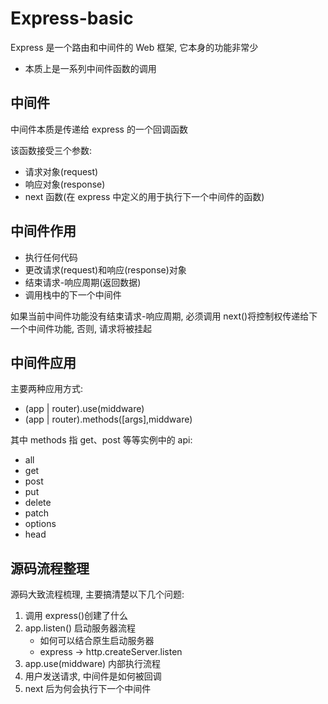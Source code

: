 # Express-basic

Express 是一个路由和中间件的 Web 框架, 它本身的功能非常少

- 本质上是一系列中间件函数的调用

## 中间件

中间件本质是传递给 express 的一个回调函数

该函数接受三个参数:

- 请求对象(request)
- 响应对象(response)
- next 函数(在 express 中定义的用于执行下一个中间件的函数)

## 中间件作用

- 执行任何代码
- 更改请求(request)和响应(response)对象
- 结束请求-响应周期(返回数据)
- 调用栈中的下一个中间件

如果当前中间件功能没有结束请求-响应周期, 必须调用 next()将控制权传递给下一个中间件功能, 否则, 请求将被挂起

## 中间件应用

主要两种应用方式:

- (app | router).use(middware)
- (app | router).methods([args],middware)

其中 methods 指 get、post 等等实例中的 api:

- all
- get
- post
- put
- delete
- patch
- options
- head

## 源码流程整理

源码大致流程梳理, 主要搞清楚以下几个问题:

1. 调用 express()创建了什么
2. app.listen() 启动服务器流程
   - 如何可以结合原生启动服务器
   - express -> http.createServer.listen
3. app.use(middware) 内部执行流程
4. 用户发送请求, 中间件是如何被回调
5. next 后为何会执行下一个中间件


